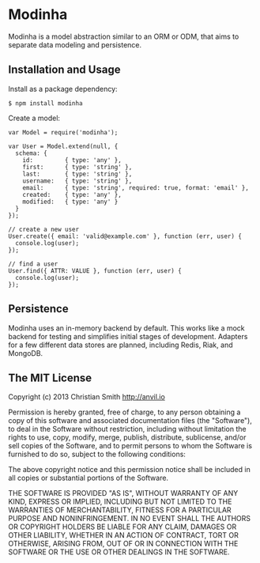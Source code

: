 # Modinha

Modinha is a model abstraction similar to an ORM or ODM, that aims to separate data modeling and persistence.

## Installation and Usage

Install as a package dependency:

    $ npm install modinha

Create a model:

    var Model = require('modinha');

    var User = Model.extend(null, {
      schema: {
        id:         { type: 'any' },
        first:      { type: 'string' },
        last:       { type: 'string' },
        username:   { type: 'string' },
        email:      { type: 'string', required: true, format: 'email' },
        created:    { type: 'any' },
        modified:   { type: 'any' }      
      }
    });

    // create a new user
    User.create({ email: 'valid@example.com' }, function (err, user) {
      console.log(user);
    });

    // find a user
    User.find({ ATTR: VALUE }, function (err, user) {
      console.log(user);
    });


## Persistence

Modinha uses an in-memory backend by default. This works like a mock backend for testing and simplifies initial stages of development. Adapters for a few different data stores are planned, including Redis, Riak, and MongoDB.


## The MIT License

Copyright (c) 2013 Christian Smith http://anvil.io

Permission is hereby granted, free of charge, to any person obtaining a copy
of this software and associated documentation files (the "Software"), to deal
in the Software without restriction, including without limitation the rights
to use, copy, modify, merge, publish, distribute, sublicense, and/or sell
copies of the Software, and to permit persons to whom the Software is
furnished to do so, subject to the following conditions:

The above copyright notice and this permission notice shall be included in
all copies or substantial portions of the Software.

THE SOFTWARE IS PROVIDED "AS IS", WITHOUT WARRANTY OF ANY KIND, EXPRESS OR
IMPLIED, INCLUDING BUT NOT LIMITED TO THE WARRANTIES OF MERCHANTABILITY,
FITNESS FOR A PARTICULAR PURPOSE AND NONINFRINGEMENT. IN NO EVENT SHALL THE
AUTHORS OR COPYRIGHT HOLDERS BE LIABLE FOR ANY CLAIM, DAMAGES OR OTHER
LIABILITY, WHETHER IN AN ACTION OF CONTRACT, TORT OR OTHERWISE, ARISING FROM,
OUT OF OR IN CONNECTION WITH THE SOFTWARE OR THE USE OR OTHER DEALINGS IN
THE SOFTWARE.
